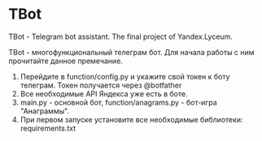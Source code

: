 # TBot
 TBot - Telegram bot assistant. The final project of Yandex.Lyceum.


TBot - многофункциональный телеграм бот. Для начала работы с ним прочитайте данное премечание.

1. Перейдите в function/config.py и укажите свой токен к боту телеграм. Токен получается через @botfather
2. Все необходимые API Яндекса уже есть в боте.
3. main.py - основной бот, function/anagrams.py - бот-игра "Анаграммы".
4. При первом запуске установите все необходимые библиотеки: requirements.txt
